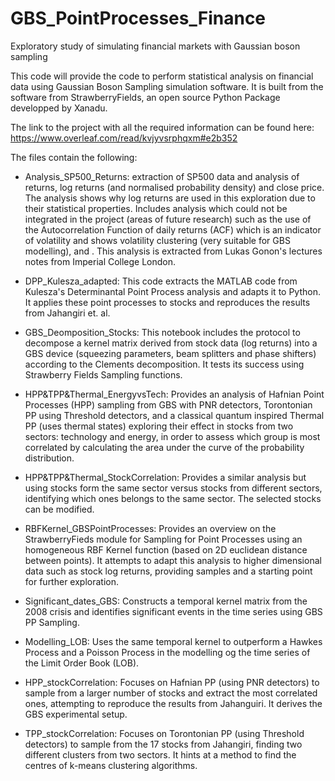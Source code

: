 # GBS_PointProcesses_Finance
Exploratory study of simulating financial  markets with Gaussian boson sampling

This code will provide the code to perform statistical analysis on financial data using Gaussian Boson Sampling simulation software. It is built from the software from StrawberryFields, an open source Python Package developped by Xanadu.

The link to the project with all the required information can be found here: https://www.overleaf.com/read/kvjyvsrphqxm#e2b352

The files contain the following:

  - Analysis_SP500_Returns: extraction of SP500 data and analysis of returns, log returns (and normalised probability density) and close price. The analysis shows why log returns are used in this exploration due to their statistical properties. Includes analysis which could not be integrated in the project (areas of future research) such as the use of the Autocorrelation Function of daily returns (ACF) which is an indicator of volatility and shows volatility clustering (very suitable for GBS modelling), and . This analysis is extracted from Lukas Gonon's lectures notes from Imperial College London.
    
  - DPP_Kulesza_adapted: This code extracts the MATLAB code from Kulesza's Determinantal Point Process analysis and adapts it to Python. It applies these point processes to stocks and reproduces the results from Jahangiri et. al.
    
  - GBS_Deomposition_Stocks: This notebook includes the protocol to decompose a kernel matrix derived from stock data (log returns) into a GBS device (squeezing parameters, beam splitters and phase shifters) according to the Clements decomposition. It tests its success using Strawberry Fields Sampling functions.
    
  - HPP&TPP&Thermal_EnergyvsTech: Provides an analysis of Hafnian Point Processes (HPP) sampling from GBS with PNR detectors, Torontonian PP using Threshold detectors, and a classical quantum inspired Thermal PP (uses thermal states) exploring their effect in stocks from two sectors: technology and energy, in order to assess which group is most correlated by calculating the area under the curve of the probability distribution.
    
  - HPP&TPP&Thermal_StockCorrelation: Provides a similar analysis but using stocks form the same sector versus stocks from different sectors, identifying which ones belongs to the same sector. The selected stocks can be modified.
    
  - RBFKernel_GBSPointProcesses: Provides an overview on the StrawberryFieds module for Sampling for Point Processes using an homogeneous RBF Kernel function (based on 2D euclidean distance between points). It attempts to adapt this analysis to higher dimensional data such as stock log returns, providing samples and a starting point for further exploration.
    
  - Significant_dates_GBS: Constructs a temporal kernel matrix from the 2008 crisis and identifies significant events in the time series using GBS PP Sampling.
    
  - Modelling_LOB: Uses the same temporal kernel to outperform a Hawkes Process and a Poisson Process in the modelling og the time series of the Limit Order Book (LOB).
    
  - HPP_stockCorrelation: Focuses on Hafnian PP (using PNR detectors) to sample from a larger number of stocks and extract the most correlated ones, attempting to reproduce the results from Jahanguiri. It derives the GBS experimental setup.
    
  - TPP_stockCorrelation: Focuses on Torontonian PP (using Threshold detectors) to sample from the 17 stocks from Jahangiri, finding two different clusters from two sectors. It hints at a method to find the centres of k-means clustering algorithms.
